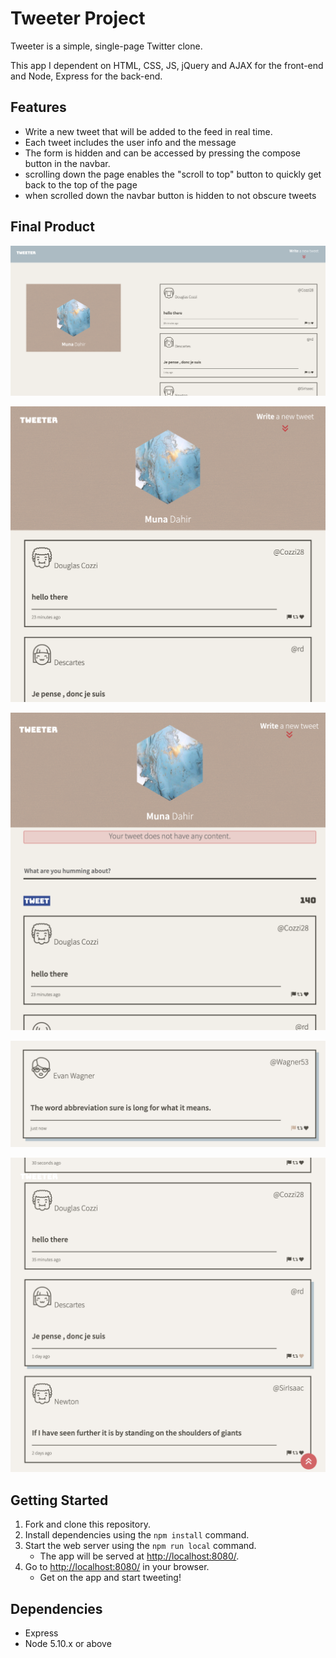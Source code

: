 # Tweeter Project

Tweeter is a simple, single-page Twitter clone.


This app I dependent on HTML, CSS, JS, jQuery and AJAX  for the front-end and Node, Express for the back-end.

## Features
- Write a new tweet that will be added to the feed in real time.
- Each tweet includes the user info and the message
- The form is hidden and can be accessed by pressing the compose button in the navbar.
- scrolling down the page enables the "scroll to top" button to quickly get back to the top of the page
- when scrolled down the navbar button is hidden to not obscure tweets

## Final Product

!["desktop display of page with hidden form"](https://github.com/MunaHD/tweeter/blob/master/docs/desktop-display.png)

!["Mobile display of page with hidden form"](https://github.com/MunaHD/tweeter/blob/master/docs/hidden-form.png)

!["Error message with form on page"](https://github.com/MunaHD/tweeter/blob/master/docs/tweet-error.png)

!["single tweet with hover animation of icons"](https://github.com/MunaHD/tweeter/blob/master/docs/single-tweet.png)

!["page with scroll down button"](https://github.com/MunaHD/tweeter/blob/master/docs/scroll-button.png)


## Getting Started
1. Fork and clone this repository.
2. Install dependencies using the `npm install` command.
3. Start the web server using the `npm run local` command. 
   - The app will be served at <http://localhost:8080/>.
4. Go to <http://localhost:8080/> in your browser.
   - Get on the app and start tweeting!

## Dependencies

- Express
- Node 5.10.x or above

